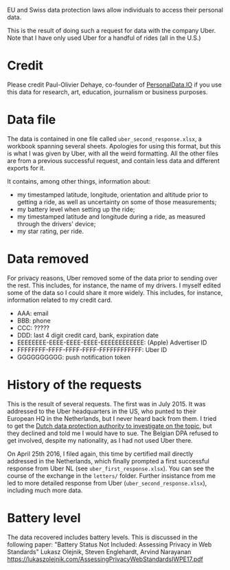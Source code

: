 EU and Swiss data protection laws allow individuals to access their personal data. 

This is the result of doing such a request for data with the company Uber. Note that I have only used Uber for a handful of rides (all in the U.S.)

Credit
======

Please credit Paul-Olivier Dehaye, co-founder of [PersonalData.IO](http://www.PersonalData.IO) if you use this data for research, art, education, journalism or business purposes.

Data file
=========

The data is contained in one file called `uber_second_response.xlsx`, a workbook spanning several sheets. Apologies for using this  format, but this is what I was given by Uber, with all the weird formatting. All the other files are from a previous successful request, and contain less data and different exports for it.  

It contains, among other things, information about:
 - my timestamped latitude, longitude, orientation and altitude prior to getting a ride, as well as uncertainty on some of those measurements;
 - my battery level when setting up the ride;
 - my timestamped latitude and longitude during a ride, as measured through the drivers' device;
 - my star rating, per ride.

Data removed
============

For privacy reasons, Uber removed some of the data prior to sending over the rest. This includes, for instance, the name of my drivers. I myself edited some of the data so I could share it more widely. This includes, for instance, information related to my credit card. 

 * AAA: email
 * BBB: phone
 * CCC: ?????
 * DDD: last 4 digit credit card, bank, expiration date
 * EEEEEEEE-EEEE-EEEE-EEEE-EEEEEEEEEEEE: (Apple) Advertiser ID
 * FFFFFFFF-FFFF-FFFF-FFFF-FFFFFFFFFFFF: Uber ID
 * GGGGGGGGGG: push notification token

History of the requests
=======================

This is the result of several requests. The first was in July 2015. It was addressed to the Uber headquarters in the US, who punted to their European HQ in the Netherlands, but I never heard back from them. I tried to get the [Dutch data protection authority to investigate on the topic](https://www.reddit.com/r/thenetherlands/comments/3rxs9a/help_with_submitting_a_verzoekschrift_bij_de/), but they declined and told me I would have to sue. The Belgian DPA refused to get involved, despite my nationality, as I had not used Uber there. 

On April 25th 2016, I filed again, this time by certified mail directly addressed in the Netherlands, which finally prompted a first successful response from Uber NL (see `uber_first_response.xlsx`). You can see the course of the exchange in the `letters/` folder. Further insistance from me led to more detailed response from Uber (`uber_second_response.xlsx`), including much more data.

Battery level
=============
The data recovered includes battery levels. This is discussed in the following paper:
"Battery Status Not Included: Assessing Privacy in Web Standards" Lukasz Olejnik, Steven Englehardt, Arvind Narayanan
https://lukaszolejnik.com/AssessingPrivacyWebStandardsIWPE17.pdf
